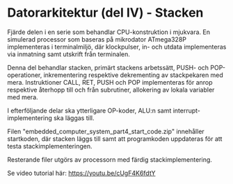 # Datorarkitektur (del IV) - Stacken
Fjärde delen i en serie som behandlar CPU-konstruktion i mjukvara. 
En simulerad processor som baseras på mikrodator ATmega328P implementeras i terminalmiljö,
där klockpulser, in- och utdata implementeras via inmatning samt utskrift från terminalen.

Denna del behandlar stacken, primärt stackens arbetssätt, PUSH- och POP-operationer, inkrementering 
respektive dekrementing av stackpekaren med mera. Instruktioner CALL, RET, PUSH och POP implementeras
för anrop respektive återhopp till och från subrutiner, allokering av lokala variabler med mera.
  
I efterföljande delar ska ytterligare OP-koder, ALU:n samt interrupt-implementering ska läggas till.

Filen "embedded_computer_system_part4_start_code.zip" innehåller startkoden, där stacken läggs till samt
att programkoden uppdateras för att testa stackimplementeringen.

Resterande filer utgörs av processorn med färdig stackimplementering.

Se video tutorial här:
https://youtu.be/cUgF4K6fdtY
